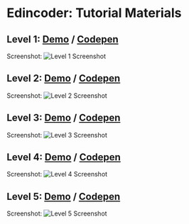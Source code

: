 # Edincoder: Tutorial Materials

## Level 1: [Demo](http://one.edincoder.tk) / [Codepen](https://codepen.io/beveradb/pen/NXZQzv)
Screenshot:
![Level 1 Screenshot](http://one.edincoder.tk/screenshots/level-1-step-6.png "Level 1 Screenshot")


## Level 2: [Demo](http://two.edincoder.tk) / [Codepen](https://codepen.io/beveradb/pen/)
Screenshot:
![Level 2 Screenshot](http://two.edincoder.tk/screenshots/level-2-step-8.png "Level 2 Screenshot")


## Level 3: [Demo](http://three.edincoder.tk) / [Codepen](https://codepen.io/beveradb/pen/)
Screenshot:
![Level 3 Screenshot](http://three.edincoder.tk/screenshots/level-3-step-.png "Level 3 Screenshot")


## Level 4: [Demo](http://four.edincoder.tk) / [Codepen](https://codepen.io/beveradb/pen/)
Screenshot:
![Level 4 Screenshot](http://four.edincoder.tk/screenshots/level-4-step-.png "Level 4 Screenshot")


## Level 5: [Demo](http://five.edincoder.tk) / [Codepen](https://codepen.io/beveradb/pen/)
Screenshot:
![Level 5 Screenshot](http://five.edincoder.tk/screenshots/level-5-step-.png "Level 5 Screenshot")

